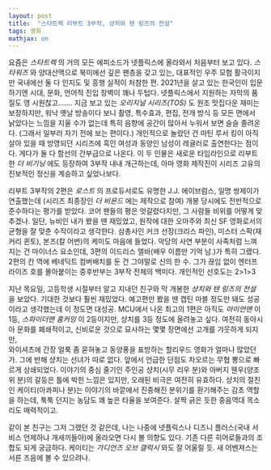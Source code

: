 ```yaml
---
layout: post
title:  "스타트렉 리부트 3부작, 샹치와 텐 링즈의 전설"
tags: 영화
mathjax: on
---
```

요즘은 _스타트렉_ 의 거의 모든 에피소드가 넷플릭스에 올라와서 처음부터 보고 있다.
_스타워즈_ 와 양대산맥으로 북미에선 깊은 팬층을 갖고 있는, 대표적인 우주 모험 활극이지만 국내에선 둘 다 인지도 및 흥행 실적이 처참한 편.
2021년을 살고 있는 한국인이 입문하기엔 시대, 문화, 언어적 진입 장벽이 꽤나 두텁다. 넷플릭스에서 지원하는 자막의 품질도 영 시원찮고.......
지금 보고 있는 _오리지널 시리즈(TOS)_ 도 원조 맛집다운 재미는 보장하지만, 워낙 옛날 방송이다 보니 촬영, 특수효과, 편집, 전개 방식 등 모든 면에서 낡았다는 느낌을 지울 수가 없는데
특히 음향에 공간이 많아서 누워서 보면 슬슬 졸려온다. (그래서 일부러 자기 전에 보는 편이다.)
개인적으로 놀랐던 건 마틴 루서 킹이 아직 살아 있을 때 방영되던 시리즈에 흑인 여성과 동양인 남성이 레귤러로 출연한다는 점이다. 게다가 둘 다 함선의 간부급으로 나온다.
이 두 인물은 새로운 타임라인으로 리부트한 _더 비기닝_ 에도 등장하여 3부작 내내 개근하는데, 아마 영화 제작진이 시리즈 고유의 진보적인 정신을 계승하고 싶었나보다.

리부트 3부작의 2편은 _로스트_ 의 프로듀서로도 유명한 J.J. 에이브럼스, 일명 쌍제이가 연출했는데 (시리즈 최종장인 _더 비욘드_ 에는 제작으로 참여)
개봉 당시에도 전반적으로 준수하다는 평가를 받았다. 코어 팬들의 평은 엇갈렸다지만, 그 사람들 비위를 어떻게 맞추겠나.
일단, 뉴비인 내가 봤을 땐 재밌었고, 원작에 대한 오마주와 최신 SF 영화로서의 균형을 잘 맞춘 수작이라고 생각한다.
삼총사인 커크 선장(크리스 파인), 미스터 스팍(재커리 퀸토), 본즈(칼 어번)의 케미도 마음에 들었다.
악당의 사연 부분이 사족처럼 느껴지는 건 마이너스 요소인데, 3편의 이드리스 엘바(배우 이름만 기억 남.)가 특히 그랬다.
2편의 칸 역에 베네딕트 컴버배치를 둔 건 그야말로 신의 한 수. 그가 끊임 없이 엔터프라이즈 호를 몰아붙이는 중후반부는 3부작 전체의 백미다. 
개인적인 선호도는 2>1>3

지난 목요일, 고등학생 시절부터 알고 지내던 친구와 막 개봉한 _샹치와 텐 링즈의 전설_ 을 보았다.
기대한 것보다 훨씬 재밌었다. 예고편만 봤을 땐 캡틴 마블 정도만 돼도 성공이라고 생각했는데 이 정도면 대성공.
MCU에서 나온 최고의 1편은 아직도 _아이언맨_ 이 1등, _스파이더맨 홈커밍_ 이 2등이지만, 샹치를 3등 정도에 올려놓고 싶다.
여전히 동아시아 문화를 폐쇄적이고, 신비로운 것으로 묘사하는 몇몇 장면에선 고개를 갸웃하게 되지만,   
와이셔츠에 간장 얼룩 좀 묻혀놓고 동양풍을 표방하는 할리우드 영화가 얼마나 많았던가. 그에 반해 샹치는 선녀가 따로 없다.
앞에서 언급한 단점도 차오르는 무협 뽕으로 빠르게 상쇄되었다. 이야기의 중심 줄기인 
주인공 샹치(시무 리우 분)와 아버지 웬우(양조위 분)의 갈등은 틀에 박힌 느낌은 있지만, 오래된 비극은 여전히 유효하다.
샹치의 절친인 케이티(아콰피나 분)는 이야기의 바깥에서 진중해진 분위기를 환기해주는 감초 역할을 하는데, 툭툭 던지는 농담도 꽤 높은 타율을 보여준다. 살짝 긁은 듯한 중음역대 목소리도 매력적이고.

같이 본 친구는 그저 그랬던 것 같은데, 나는 나중에 넷플릭스나 디즈니 플러스(국내 서비스 언제하냐 개새끼들아)에 올라오면 다시 볼 의향도 있다.
기존 다른 히어로들과의 조합도 되게 궁금하다. 케이티는 _가디언즈 오브 갤럭시_ 와도 잘 어울릴 듯. 새 어벤져스는 서른 즈음에 볼 수 있으려나.
